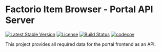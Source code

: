 # Factorio Item Browser - Portal API Server

[![Latest Stable Version](https://poser.pugx.org/factorio-item-browser/portal-api-server/v/stable)](https://packagist.org/packages/factorio-item-browser/portal-api-server)
[![License](https://poser.pugx.org/factorio-item-browser/portal-api-server/license)](https://packagist.org/packages/factorio-item-browser/portal-api-server)
[![Build Status](https://travis-ci.com/factorio-item-browser/portal-api-server.svg?branch=master)](https://travis-ci.com/factorio-item-browser/portal-api-server)
[![codecov](https://codecov.io/gh/factorio-item-browser/portal-api-server/branch/master/graph/badge.svg)](https://codecov.io/gh/factorio-item-browser/portal-api-server)

This project provides all required data for the portal frontend as an API.
